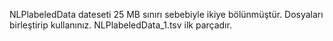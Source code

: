 NLPlabeledData dateseti 25 MB sınırı sebebiyle ikiye bölünmüştür. Dosyaları birleştirip kullanınız. NLPlabeledData_1.tsv ilk parçadır.
